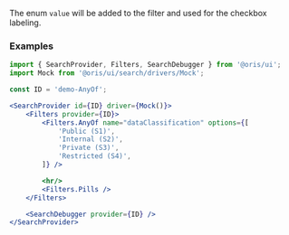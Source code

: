 
The enum `value` will be added to the filter and used for the checkbox labeling.


### Examples

```jsx
import { SearchProvider, Filters, SearchDebugger } from '@oris/ui';
import Mock from '@oris/ui/search/drivers/Mock';

const ID = 'demo-AnyOf';

<SearchProvider id={ID} driver={Mock()}>
    <Filters provider={ID}>
        <Filters.AnyOf name="dataClassification" options={[
            'Public (S1)',
            'Internal (S2)',
            'Private (S3)',
            'Restricted (S4)',
        ]} />

        <hr/>
        <Filters.Pills />
    </Filters>

    <SearchDebugger provider={ID} />
</SearchProvider>
```
